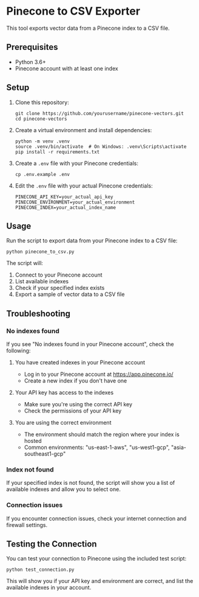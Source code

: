 # Pinecone to CSV Exporter

This tool exports vector data from a Pinecone index to a CSV file.

## Prerequisites

- Python 3.6+
- Pinecone account with at least one index

## Setup

1. Clone this repository:
   ```
   git clone https://github.com/yourusername/pinecone-vectors.git
   cd pinecone-vectors
   ```

2. Create a virtual environment and install dependencies:
   ```
   python -m venv .venv
   source .venv/bin/activate  # On Windows: .venv\Scripts\activate
   pip install -r requirements.txt
   ```

3. Create a `.env` file with your Pinecone credentials:
   ```
   cp .env.example .env
   ```

4. Edit the `.env` file with your actual Pinecone credentials:
   ```
   PINECONE_API_KEY=your_actual_api_key
   PINECONE_ENVIRONMENT=your_actual_environment
   PINECONE_INDEX=your_actual_index_name
   ```

## Usage

Run the script to export data from your Pinecone index to a CSV file:

```
python pinecone_to_csv.py
```

The script will:
1. Connect to your Pinecone account
2. List available indexes
3. Check if your specified index exists
4. Export a sample of vector data to a CSV file

## Troubleshooting

### No indexes found

If you see "No indexes found in your Pinecone account", check the following:

1. You have created indexes in your Pinecone account
   - Log in to your Pinecone account at https://app.pinecone.io/
   - Create a new index if you don't have one

2. Your API key has access to the indexes
   - Make sure you're using the correct API key
   - Check the permissions of your API key

3. You are using the correct environment
   - The environment should match the region where your index is hosted
   - Common environments: "us-east-1-aws", "us-west1-gcp", "asia-southeast1-gcp"

### Index not found

If your specified index is not found, the script will show you a list of available indexes and allow you to select one.

### Connection issues

If you encounter connection issues, check your internet connection and firewall settings.

## Testing the Connection

You can test your connection to Pinecone using the included test script:

```
python test_connection.py
```

This will show you if your API key and environment are correct, and list the available indexes in your account. 
